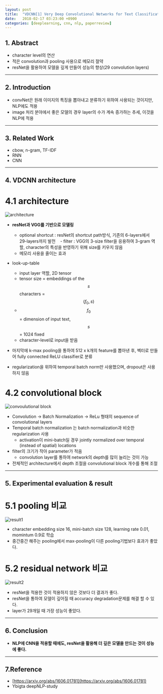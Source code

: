 ```yaml
---
layout: post
title:  "VDCNN[1] Very Deep Convolutional Networks for Text Classification(2016) - Review"
date:   2018-02-17 03:23:00 +0900
categories: [deeplearning, cnn, nlp, paperreview]
---
```


## 1. Abstract
- character level의 연산
- 적은 convolution과 pooling 사용으로 메모리 절약
- resNet을 활용하여 모델을 깊게 만들어 성능의 향상(29 convolution layers)

-----

## 2. Introduction
- convNet은 원래 이미지의 특징을 뽑아내고 분류하기 위하여 사용되는 것이지만, NLP에도 적용
- image 처리 분야에서 좋은 모델의 경우 layer의 수가 계속 증가하는 추세, 이것을 NLP에 적용

-----

## 3. Related Work
- cbow, n-gram, TF-IDF
- RNN
- CNN

-----

## 4. VDCNN architecture
# 4.1 architecture
![architecture](https://files.slack.com/files-pri/T1J7SCHU7-F8TJSSEKD/_______-1.png?pub_secret=70f9720b8e)

- **resNet과 VGG를 기반으로 모델링**
    - optional shortcut : resNet의 shortcut path방식, 기존의 6-layers에서 29-layers까지 발전
    - filter : VGG의 3-size filter을 응용하여 3-gram 역할, character의 특성을 반영하기 위해 size를 키우지 않음
    - 메모리 사용을 줄이는 효과

- look-up-table 
    - input layer 역할, 2D tensor
    - tensor size = embeddings of the $$s$$ characters = $$({f_{0}}, s)$$ 
    - $${f_{0}}$$ = dimension of input text, $$s$$ = 1024 fixed
    - character-level로 input을 받음

- 마지막에 k-max pooling을 통하여 512 x k개의 feature를 뽑아낸 후, 벡터로 만들어 fully connected ReLU classifier로 분류
- regularization을 위하여 temporal batch norm만 사용했으며, dropout은 사용하지 않음

# 4.2 convolutional block
![convoulutional block](https://files.slack.com/files-pri/T1J7SCHU7-F8TR77329/_______-2.png?pub_secret=b2ef5ebf73)

- Convolution -> Batch Normalization -> ReLu 형태의 sequence of convolutional layers
- Temporal batch normalization 는 batch normalization과 비슷한 regularization 사용 
    - activation이 mini-batch일 경우 jointly normalized over temporal (instead of spatial) locations
- filter의 크기가 작아 parameter가 적음 
    - convolution layer를 통하여 network의 depth를 많이 늘리는 것이 가능
- 전체적인 architecture에서 depth 조절을 convolutional block 개수를 통해 조절

-----

## 5. Experimental evaluation & result
# 5.1 pooling 비교
![result1](https://files.slack.com/files-pri/T1J7SCHU7-F8TMBQY5S/_______-3.png?pub_secret=492d56be4e)
- character embedding size 16, mini-batch size 128, learning rate 0.01, momintum 0.9로 학습
- 중간중간 해주는 pooling에서 max-pooling이 다른 pooling기법보다 효과가 좋았다.

# 5.2 residual network 비교
![result2](https://files.slack.com/files-pri/T1J7SCHU7-F8TMBRQLU/_______-4.png?pub_secret=69f667839a)
- resNet을 적용한 것이 적용하지 않은 것보다 더 결과가 좋다.
- resNet을 통하여 모델이 깊어질 때 accuracy degradation문제를 해결 할 수 있다.
- layer가 29개일 때 가장 성능이 좋았다.

-----

## 6. Conclusion
- **NLP에 CNN을 적용할 때에도, resNet을 활용해 더 깊은 모델을 만드는 것이 성능에 좋다.**

-----

## 7.Reference
- [https://arxiv.org/abs/1606.01781](https://arxiv.org/abs/1606.01781)
- Ybigta deepNLP-study
